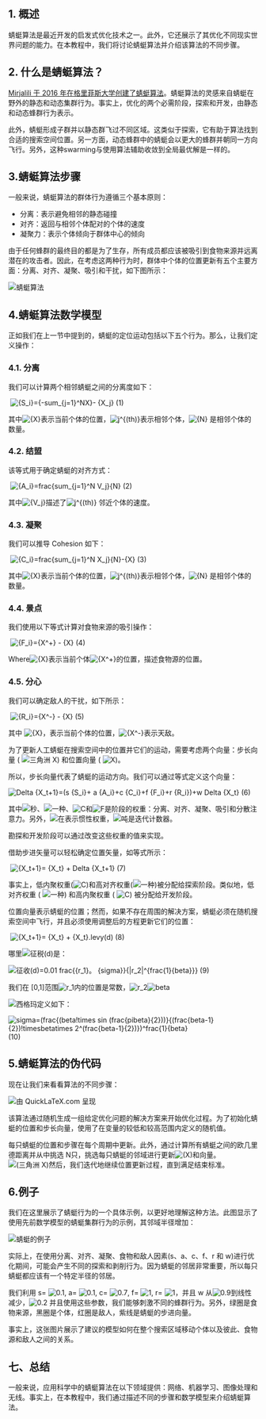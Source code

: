 ## 1. 概述

蜻蜓算法是最近开发的启发式优化技术之一。此外，它还展示了其优化不同现实世界问题的能力。在本教程中，我们将讨论蜻蜓算法并介绍该算法的不同步骤。

## 2. 什么是蜻蜓算法？

[Mirjalili 于 2016 年在格里菲斯大学创建了蜻蜓算法](https://link.springer.com/article/10.1007/s00521-015-1920-1)。蜻蜓算法的灵感来自蜻蜓在野外的静态和动态集群行为。事实上，优化的两个必需阶段，探索和开发，由静态和动态蜂群行为表示。

此外，蜻蜓形成子群并以静态群飞过不同区域。这类似于探索，它有助于算法找到合适的搜索空间位置。另一方面，动态蜂群中的蜻蜓会以更大的蜂群并朝同一方向飞行。另外，这种swarming与使用算法辅助收敛到全局最优解是一样的。

## 3.蜻蜓算法步骤

一般来说，蜻蜓算法的群体行为遵循三个基本原则：

-   分离：表示避免相邻的静态碰撞
-   对齐：返回与相邻个体配对的个体的速度
-   凝聚力：表示个体倾向于群体中心的倾向

由于任何蜂群的最终目的都是为了生存，所有成员都应该被吸引到食物来源并远离潜在的攻击者。因此，在考虑这两种行为时，群体中个体的位置更新有五个主要方面：分离、对齐、凝聚、吸引和干扰，如下图所示：

![蜻蜓算法](https://www.baeldung.com/wp-content/uploads/sites/4/2022/03/dragonfly-algorithm.png)

## 4.蜻蜓算法数学模型

正如我们在上一节中提到的，蜻蜓的定位运动包括以下五个行为。那么，让我们定义操作：

### 4.1. 分离

我们可以计算两个相邻蜻蜓之间的分离度如下：

​        ![{S_i}={-sum_{j=1}^NX}- {X_j}](https://www.baeldung.com/wp-content/ql-cache/quicklatex.com-25a05117da1b84ba1cb14f3625d9d773_l3.svg)           (1)

其中![{X}](https://www.baeldung.com/wp-content/ql-cache/quicklatex.com-d4107cf9f1e4c1054e3d57304da45658_l3.svg)表示当前个体的位置，![j^{(th)}](https://www.baeldung.com/wp-content/ql-cache/quicklatex.com-60d852ae1efceed48c26f16ff871a2f8_l3.svg)表示相邻个体，![{N}](https://www.baeldung.com/wp-content/ql-cache/quicklatex.com-33f355dd1fcec6f2dc7f43b854dfdd34_l3.svg) 是相邻个体的数量。

### 4.2. 结盟

该等式用于确定蜻蜓的对齐方式：

​        ![{A_i}=frac{sum_{j=1}^N V_j}{N}](https://www.baeldung.com/wp-content/ql-cache/quicklatex.com-9c0ef6baa0e4a047e64e9626ea4cb92d_l3.svg)        (2)

其中![{V_j}](https://www.baeldung.com/wp-content/ql-cache/quicklatex.com-cd4ffbfbc23704ae4239b07ce6a6fd4d_l3.svg)描述了![j^{(th)}](https://www.baeldung.com/wp-content/ql-cache/quicklatex.com-60d852ae1efceed48c26f16ff871a2f8_l3.svg) 邻近个体的速度。

### 4.3. 凝聚

我们可以推导 Cohesion 如下：

​           ![{C_i}=frac{sum_{j=1}^N X_j}{N}-{X}](https://www.baeldung.com/wp-content/ql-cache/quicklatex.com-f0ecd392eab7200da3609ccc8a5cab72_l3.svg)       (3)

其中![{X}](https://www.baeldung.com/wp-content/ql-cache/quicklatex.com-d4107cf9f1e4c1054e3d57304da45658_l3.svg)表示当前个体的位置，![j^{(th)}](https://www.baeldung.com/wp-content/ql-cache/quicklatex.com-60d852ae1efceed48c26f16ff871a2f8_l3.svg)表示相邻个体，![{N}](https://www.baeldung.com/wp-content/ql-cache/quicklatex.com-33f355dd1fcec6f2dc7f43b854dfdd34_l3.svg) 是相邻个体的数量。

### 4.4. 景点

我们使用以下等式计算对食物来源的吸引操作：

​                ![{F_i}={X^+} - {X}](https://www.baeldung.com/wp-content/ql-cache/quicklatex.com-80b25762449b4cdb027d4e2b47ec483f_l3.svg)                    (4)

Where![{X}](https://www.baeldung.com/wp-content/ql-cache/quicklatex.com-d4107cf9f1e4c1054e3d57304da45658_l3.svg)表示当前个体![{X^+}](https://www.baeldung.com/wp-content/ql-cache/quicklatex.com-f5e2d4b6822da631a1a0aa27b7dde2d9_l3.svg)的位置，描述食物源的位置。

### 4.5. 分心

我们可以确定敌人的干扰，如下所示：

​                 ![{R_i}={X^-} - {X}](https://www.baeldung.com/wp-content/ql-cache/quicklatex.com-27b46675f54e1e4e1d256e2e70d3a307_l3.svg)                  (5)

其中 ![{X}](https://www.baeldung.com/wp-content/ql-cache/quicklatex.com-d4107cf9f1e4c1054e3d57304da45658_l3.svg)，表示当前个体的位置，![{X^-}](https://www.baeldung.com/wp-content/ql-cache/quicklatex.com-13e86ca6e8252588b51ed8d3212a93b8_l3.svg)表示天敌。

为了更新人工蜻蜓在搜索空间中的位置并它们的运动，需要考虑两个向量：步长向量 ( ![三角洲 X](https://www.baeldung.com/wp-content/ql-cache/quicklatex.com-d46e8fe3782114f2a99d950402dcf15b_l3.svg)) 和位置向量 ( ![X](https://www.baeldung.com/wp-content/ql-cache/quicklatex.com-996ff7036e644e89f8ac379fa58d0cf7_l3.svg))。

所以，步长向量代表了蜻蜓的运动方向。我们可以通过等式定义这个向量：

   ![Delta {X_t+1}=(s {S_i}+ a {A_i}+c {C_i}+f {F_i}+r {R_i})+w Delta {X_t}](https://www.baeldung.com/wp-content/ql-cache/quicklatex.com-520ba3fb53403039140e29c8778f3a1b_l3.svg)     (6)

其中![秒](https://www.baeldung.com/wp-content/ql-cache/quicklatex.com-1edc883862ceed1a21913f60358e31d8_l3.svg)、![一种](https://www.baeldung.com/wp-content/ql-cache/quicklatex.com-0e55b0b3943237ccfc96979505679274_l3.svg)、![C](https://www.baeldung.com/wp-content/ql-cache/quicklatex.com-276a76eafbebc4494deafceec7cc4ddd_l3.svg)和![F](https://www.baeldung.com/wp-content/ql-cache/quicklatex.com-f5844370b6482674a233a3063f762555_l3.svg)是阶段的权重：分离、对齐、凝聚、吸引和分散注意力。另外，![在](https://www.baeldung.com/wp-content/ql-cache/quicklatex.com-d4b432605ef5750fdc8e364f5bc8beea_l3.svg)表示惯性权重，![吨](https://www.baeldung.com/wp-content/ql-cache/quicklatex.com-fd9cb27edab3f0a8a249bc80cc9c6ee2_l3.svg)是迭代计数器。

勘探和开发阶段可以通过改变这些权重的值来实现。

借助步进矢量可以轻松确定位置矢量，如等式所示：

​                  ![{X_t+1}= {X_t} + Delta {X_t+1}](https://www.baeldung.com/wp-content/ql-cache/quicklatex.com-a12f193347576ffbabb1e3eb4e78a1f2_l3.svg)            (7)

事实上，低内聚权重(![C](https://www.baeldung.com/wp-content/ql-cache/quicklatex.com-276a76eafbebc4494deafceec7cc4ddd_l3.svg))和高对齐权重(![一种](https://www.baeldung.com/wp-content/ql-cache/quicklatex.com-0e55b0b3943237ccfc96979505679274_l3.svg))被分配给探索阶段。类似地，低对齐权重 ( ![一种](https://www.baeldung.com/wp-content/ql-cache/quicklatex.com-0e55b0b3943237ccfc96979505679274_l3.svg)) 和高内聚权重 ( ![C](https://www.baeldung.com/wp-content/ql-cache/quicklatex.com-276a76eafbebc4494deafceec7cc4ddd_l3.svg)) 被分配给开发阶段。

位置向量表示蜻蜓的位置；然而，如果不存在周围的解决方案，蜻蜓必须在随机搜索空间中飞行，并且必须使用调整后的方程更新它们的位置：

​           ![{X_t+1}= {X_t} + {X_t}.levy(d)](https://www.baeldung.com/wp-content/ql-cache/quicklatex.com-99a1c2b4eeac37d7ab5ac86ec0666057_l3.svg)      (8)

哪里![征税(d)](https://www.baeldung.com/wp-content/ql-cache/quicklatex.com-5feeb6aa2994c296a4984041d38702fc_l3.svg)是：

![征收(d)=0.01 frac{{r_1}。 {sigma}}{|r_2|^{frac{1}{beta}}}](https://www.baeldung.com/wp-content/ql-cache/quicklatex.com-30548a678e02e754296c0dfdfd71ee7e_l3.svg)       (9)

我们在 [0,1]范围![r_1](https://www.baeldung.com/wp-content/ql-cache/quicklatex.com-cdf0567f2cbca03124dad0dabb92bfde_l3.svg)内的位置是常数，![r_2](https://www.baeldung.com/wp-content/ql-cache/quicklatex.com-ef5e0c80de86e7b70c0b6fe84ed0cdf5_l3.svg)![beta](https://www.baeldung.com/wp-content/ql-cache/quicklatex.com-0f39b655b53423e80558c68b8c2ae1c3_l3.svg)

![西格玛](https://www.baeldung.com/wp-content/ql-cache/quicklatex.com-eaaf379fee5e67946f3fedf5631047b1_l3.svg)定义如下：

![sigma=(frac{(beta!times sin (frac{pibeta}{2}))}{(frac{beta-1}{2})!timesbetatimes 2^(frac{beta-1}{2})})^frac{1}{beta}](https://www.baeldung.com/wp-content/ql-cache/quicklatex.com-610593ef1c2924b6e43ddf9a9692197b_l3.svg)     (10)

## 5.蜻蜓算法的伪代码

现在让我们来看看算法的不同步骤：

![由 QuickLaTeX.com 呈现](https://www.baeldung.com/wp-content/ql-cache/quicklatex.com-a779fb3577b797b29f0e0bce8b529220_l3.svg)

该算法通过随机生成一组给定优化问题的解决方案来开始优化过程。为了初始化蜻蜓的位置和步长向量，使用了在变量的较低和较高范围内定义的随机值。

每只蜻蜓的位置和步骤在每个周期中更新。此外，通过计算所有蜻蜓之间的欧几里德距离并从中挑选 N只，挑选每只蜻蜓的邻域进行更新![(X)](https://www.baeldung.com/wp-content/ql-cache/quicklatex.com-0e5aab42632941b4de5dc30022675fe1_l3.svg)和向量。![(三角洲 X)](https://www.baeldung.com/wp-content/ql-cache/quicklatex.com-496f6c72b347237b07555044afe2298b_l3.svg)然后，我们迭代地继续位置更新过程，直到满足结束标准。

## 6.例子

我们在这里展示了蜻蜓行为的一个具体示例，以更好地理解这种方法。此图显示了使用先前数学模型的蜻蜓集群行为的示例，其邻域半径增加：

![蜻蜓的例子](https://www.baeldung.com/wp-content/uploads/sites/4/2022/03/dragonfly-example.png)

实际上，在使用分离、对齐、凝聚、食物和敌人因素(s、a、c、f、r 和 w)进行优化期间，可能会产生不同的探索和剥削行为。因为蜻蜓的邻居非常重要，所以每只蜻蜓都应该有一个特定半径的邻居。

我们利用 s= ![0.1](https://www.baeldung.com/wp-content/ql-cache/quicklatex.com-d9ddc5ae1a8acc96e6af886d79c06631_l3.svg), a= ![0.1](https://www.baeldung.com/wp-content/ql-cache/quicklatex.com-d9ddc5ae1a8acc96e6af886d79c06631_l3.svg), c= ![0.7](https://www.baeldung.com/wp-content/ql-cache/quicklatex.com-a0f37a31374a0be2a03be4e521fa8582_l3.svg), f= ![1](https://www.baeldung.com/wp-content/ql-cache/quicklatex.com-69a7c7fb1023d315f416440bca10d849_l3.svg), r= ![1](https://www.baeldung.com/wp-content/ql-cache/quicklatex.com-69a7c7fb1023d315f416440bca10d849_l3.svg)，并且 w 从![0.9](https://www.baeldung.com/wp-content/ql-cache/quicklatex.com-9a9471502cc3a4f370764d3a4b2586b6_l3.svg)到线性减少，![0.2](https://www.baeldung.com/wp-content/ql-cache/quicklatex.com-65dccbfee5ce2fa6802e76c58aa054ff_l3.svg) 并且使用这些参数，我们能够刺激不同的蜂群行为。另外，绿圈是食物来源，黑圈是个体，红圈是敌人，紫线是蜻蜓的步进向量。

事实上，这张图片展示了建议的模型如何在整个搜索区域移动个体以及彼此、食物源和敌人之间的关系。

## 七、总结

一般来说，应用科学中的蜻蜓算法在以下领域提供：网络、机器学习、图像处理和无线。事实上，在本教程中，我们通过描述不同的步骤和数学模型来介绍蜻蜓算法。
